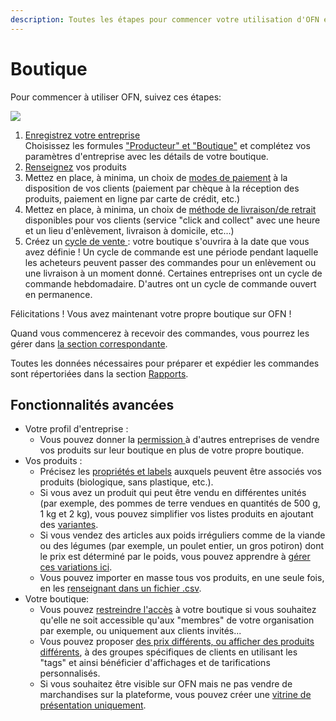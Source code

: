 ```yaml
---
description: Toutes les étapes pour commencer votre utilisation d'OFN en tant que Boutique
---
```


# Boutique

Pour commencer à utiliser OFN, suivez ces étapes:

![](<../.gitbook/assets/Copy of Quick Set up in 5 steps draft (1) (1).jpg>)

1. [Enregistrez votre entreprise](https://guide.openfoodnetwork.org/v/fr/basic-features/register-and-create-your-profile)\
   Choisissez les formules ["Producteur" et "Boutique"](https://guide.openfoodnetwork.org/v/fr/basic-features/enterprise-profile/package-types) et complétez vos paramètres d'entreprise avec les détails de votre boutique.
2. [Renseignez](https://guide.openfoodnetwork.org/v/fr/basic-features/products-1/products) vos produits
3. Mettez en place, à minima, un choix de [modes de paiement](https://guide.openfoodnetwork.org/v/fr/basic-features/shopfront/payment-methods) à la disposition de vos clients (paiement par chèque à la réception des produits, paiement en ligne par carte de crédit, etc.)
4. Mettez en place, à minima, un choix de [méthode de livraison/de retrait ](https://guide.openfoodnetwork.org/v/fr/basic-features/shopfront/shipping-methods)disponibles pour vos clients (service "click and collect" avec une heure et un lieu d'enlèvement, livraison à domicile, etc...)
5. Créez un [cycle de vente ](https://guide.openfoodnetwork.org/v/fr/basic-features/shopfront/order-cycle): votre boutique s'ouvrira à la date que vous avez définie ! Un cycle de commande est une période pendant laquelle les acheteurs peuvent passer des commandes pour un enlèvement ou une livraison à un moment donné. Certaines entreprises ont un cycle de commande hebdomadaire. D'autres ont un cycle de commande ouvert en permanence.

Félicitations ! Vous avez maintenant votre propre boutique sur OFN !

Quand vous commencerez à recevoir des commandes, vous pourrez les gérer dans [la section correspondante](https://guide.openfoodnetwork.org/v/fr/basic-features/orders).&#x20;

Toutes les données nécessaires pour préparer et expédier les commandes sont répertoriées dans la section [Rapports](https://guide.openfoodnetwork.org/v/fr/basic-features/reports).



## Fonctionnalités avancées

* Votre profil d'entreprise :
  * Vous pouvez donner la [permission ](https://guide.openfoodnetwork.org/v/fr/basic-features/enterprise-profile/enterprise-to-enterprise-permissions-e2es)à d'autres entreprises de vendre vos produits sur leur boutique en plus de votre propre boutique.
* Vos produits :
  * Précisez les [propriétés et labels](https://guide.openfoodnetwork.org/v/fr/basic-features/products-1/product-properties) auxquels peuvent être associés vos produits (biologique, sans plastique, etc.).
  * Si vous avez un produit qui peut être vendu en différentes unités (par exemple, des pommes de terre vendues en quantités de 500 g, 1 kg et 2 kg), vous pouvez simplifier vos listes produits en ajoutant des [variantes](https://guide.openfoodnetwork.org/v/fr/basic-features/products-1/product-variants).
  * Si vous vendez des articles aux poids irréguliers comme de la viande ou des légumes (par exemple, un poulet entier, un gros potiron) dont le prix est déterminé par le poids, vous pouvez apprendre à [gérer ces variations ici](https://guide.openfoodnetwork.org/v/fr/basic-features/products-1/pricing-irregular-items-kg).
  * Vous pouvez importer en masse tous vos produits, en une seule fois, en les [renseignant dans un fichier .csv](https://guide.openfoodnetwork.org/v/fr/basic-features/products-1/product-and-inventory-import).
* Votre boutique:
  * Vous pouvez [restreindre l'accès](https://guide.openfoodnetwork.org/v/fr/basic-features/shopfront/private-shopfront) à votre boutique si vous souhaitez qu'elle ne soit accessible qu'aux "membres" de votre organisation par exemple, ou uniquement aux clients invités...&#x20;
  * Vous pouvez proposer [des prix différents, ou afficher des produits différents](https://guide.openfoodnetwork.org/v/fr/basic-features/shopfront/customer-management-and-conditional-displays-prices), à des groupes spécifiques de clients en utilisant les "tags" et ainsi bénéficier d'affichages et de tarifications personnalisés.
  * Si vous souhaitez être visible sur OFN mais ne pas vendre de marchandises sur la plateforme, vous pouvez créer une [vitrine de présentation uniquement](https://guide.openfoodnetwork.org/v/fr/basic-features/shopfront/display-only-order-cycles).

